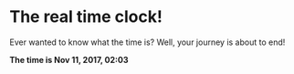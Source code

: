 # The real time clock!

Ever wanted to know what the time is? Well, your journey is about to end!

**The time is Nov 11, 2017, 02:03**